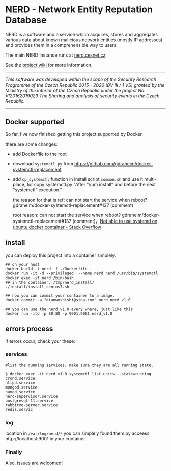 # NERD - Network Entity Reputation Database

NERD is a software and a service which acquires, stores and aggregates various data about known malicious network entities (mostly IP addresses) and provides them in a comprehensible way to users.

The main NERD instance runs at [nerd.cesnet.cz](https://nerd.cesnet.cz/).

See the [project wiki](https://github.com/CESNET/NERD/wiki) for more information.

---

_This software was developed within the scope of the Security Research
Programme of the Czech Republic 2015 - 2020 (BV III / 1 VS) granted by
the Ministry of the Interior of the Czech Republic under the project No.
VI20162019029 The Sharing and analysis of security events in the Czech
Republic._

---

## Docker supported

So far, I've now finished getting this project supported by Docker.

there are some changes:

- add Dockerfile to the root

- download `systemctl.py` from https://github.com/gdraheim/docker-systemctl-replacement

- add `cp_systemctl` function in install script `common.sh` and use it multi-place, for copy systemctl.py "After "yum install" and before the next "systemctl" execution."
  
  the reason for that is ref: can not start the service when reboot? gdraheim/docker-systemctl-replacement#137 (comment)
  
  root reason: can not start the service when reboot? gdraheim/docker-systemctl-replacement#137 (comment)，[Not able to use systemd on ubuntu docker container - Stack Overflow](https://stackoverflow.com/questions/39169403/not-able-to-use-systemd-on-ubuntu-docker-container)

## install

you can deploy this project into a container simplely.

```
## on your host
docker build -t nerd -f ./Dockerfile .
docker run -it -d --privileged  --name nerd nerd /usr/bin/systemctl
docker exec -it nerd /bin/bash
## in the container, /tmp/nerd_install/
./install/install_centos7.sh 

## now you can commit your container to a image. 
docker commit -a "dianwoshishi@sina.com" nerd nerd_v1.0

## you can use the nerd_v1.0 every where, just like this 
docker run -itd -p 80:80 -p 9001:9001 nerd_v1.0
```

## errors process

if errors occur, check your these:

### services

```shell
#list the running services, make sure they are all running state.

$ docker exec -it nerd_v1.0 systemctl list-units --state=running
crond.service
httpd.service
mongod.service
named.service
nerd-supervisor.service
postgresql-11.service
rabbitmq-server.service
redis.servic
```

### log

location in `/var/log/nerd/*`
you can simplely found them by acceess http://localhost:9001 in your container.

### Finally

Also, issues are welcomed!